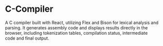 # C-Compiler
A C compiler built with React, utilizing Flex and Bison for lexical analysis and parsing. It generates assembly code and displays results directly in the browser, including tokenization tables, compilation status, intermediate code and final output.
